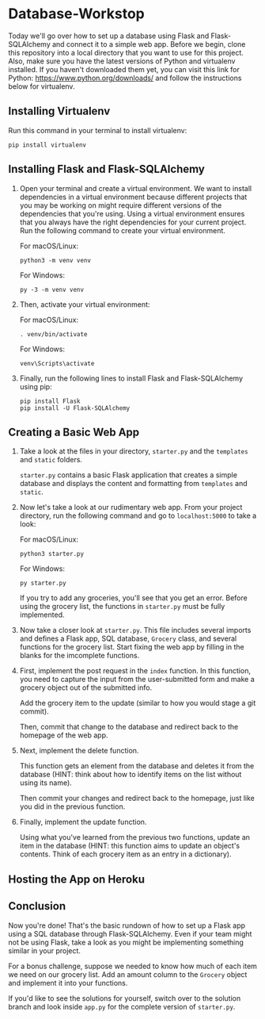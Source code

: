 # Database-Workstop

Today we'll go over how to set up a database using Flask and Flask-SQLAlchemy and connect it to a simple web app. Before we begin, clone this repository into a local directory that you want to use for this project. Also, make sure you have the latest versions of Python and virtualenv installed. If you haven't downloaded them yet, you can visit this link for Python: https://www.python.org/downloads/ and follow the instructions below for virtualenv.

## Installing Virtualenv

Run this command in your terminal to install virtualenv:
    
    pip install virtualenv

## Installing Flask and Flask-SQLAlchemy

1. Open your terminal and create a virtual environment. We want to install dependencies in a virtual environment because different projects that you may be working on might require different versions of the dependencies that you're using. Using a virtual environment ensures that you always have the right dependencies for your current project. Run the following command to create your virtual environment.

    For macOS/Linux:
    ~~~
    python3 -m venv venv
    ~~~
    For Windows:
    ~~~
    py -3 -m venv venv
    ~~~
2. Then, activate your virtual environment:

    For macOS/Linux:
    ~~~
    . venv/bin/activate
    ~~~
    For Windows:
    ~~~
    venv\Scripts\activate
    ~~~
3. Finally, run the following lines to install Flask and Flask-SQLAlchemy using pip:
    ~~~
    pip install Flask
    pip install -U Flask-SQLAlchemy
    ~~~

## Creating a Basic Web App

1. Take a look at the files in your directory, `starter.py` and the `templates` and `static` folders. 
    
    `starter.py` contains a basic Flask application that creates a simple database and displays the content and formatting from `templates` and `static`.
2. Now let's take a look at our rudimentary web app. From your project directory, run the following command and go to `localhost:5000` to take a look:
    
    For macOS/Linux:
    ~~~
    python3 starter.py
    ~~~
    For Windows:
    ~~~
    py starter.py
    ~~~
    If you try to add any groceries, you'll see that you get an error. Before using the grocery list, the functions in `starter.py` must be fully implemented.
3. Now take a closer look at `starter.py`. This file includes several imports and defines a Flask app, SQL database, `Grocery` class, and several functions for the grocery list. Start fixing the web app by filling in the blanks for the imcomplete functions.
4. First, implement the post request in the `index` function. In this function, you need to capture the input from the user-submitted form and make a grocery object out of the submitted info.
    
    Add the grocery item to the update (similar to how you would stage a git commit).
    
    Then, commit that change to the database and redirect back to the homepage of the web app.
5. Next, implement the delete function. 
    
    This function gets an element from the database and deletes it from the database (HINT: think about how to identify items on the list without using its name).
    
    Then commit your changes and redirect back to the homepage, just like you did in the previous function.
6. Finally, implement the update function.

    Using what you've learned from the previous two functions, update an item in the database (HINT: this function aims to update an object's contents. Think of each grocery item as an entry in a dictionary).
    
## Hosting the App on Heroku
## Conclusion
Now you're done! That's the basic rundown of how to set up a Flask app using a SQL database through Flask-SQLAlchemy. Even if your team might not be using Flask, take a look as you might be implementing something similar in your project.

For a bonus challenge, suppose we needed to know how much of each item we need on our grocery list. Add an amount column to the `Grocery` object and implement it into your functions.

If you'd like to see the solutions for yourself, switch over to the solution branch and look inside `app.py` for the complete version of `starter.py`.
